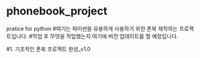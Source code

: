 # phonebook_project
pratice for python
#여기는 파이썬을 유용하게 사용하기 위한 폰북 제작하는 프로젝트입니다.
#작업 후 무엇을 작업했는지 여기에 버전 업데이트를 할 예정입니다.

#1. 기초적인 폰북 프로젝트 완성_v1.0
